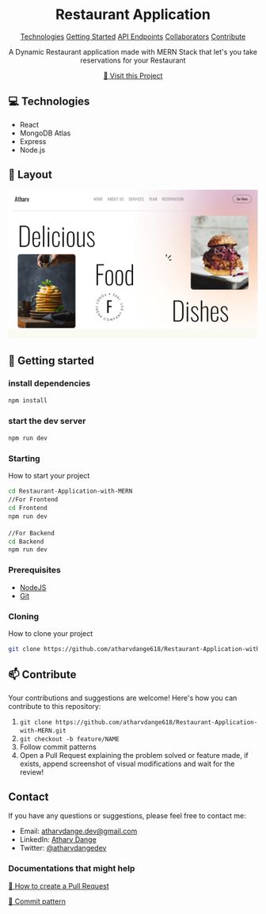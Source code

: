               
<h1 align="center" style="font-weight: bold;">Restaurant Application</h1>

<p align="center">
<a href="#tech">Technologies</a>
<a href="#started">Getting Started</a>
<a href="#routes">API Endpoints</a>
<a href="#colab">Collaborators</a>
<a href="#contribute">Contribute</a> 
</p>


<p align="center">A Dynamic Restaurant application made with MERN Stack that let's you take reservations for your Restaurant</p>


<p align="center">
<a href="https://restaurant-application-with-mern.vercel.app/">📱 Visit this Project</a>
</p>
 
<h2 id="technologies">💻 Technologies</h2>

- React
- MongoDB Atlas
- Express
- Node.js

<h2 id="layout">🎨 Layout</h2>

<p>
<img src="ui.png" alt="Project UI">
</p>
 
<h2 id="started">🚀 Getting started</h2>

### install dependencies
```bash
npm install
```
### start the dev server
```bash
npm run dev
```
 
<h3>Starting</h3>

How to start your project

```bash
cd Restaurant-Application-with-MERN
//For Frontend
cd Frontend
npm run dev

//For Backend
cd Backend
npm run dev
```
 
<h3>Prerequisites</h3>

- [NodeJS](https://github.com/)
- [Git](https://github.com)
 
<h3>Cloning</h3>

How to clone your project

```bash
git clone https://github.com/atharvdange618/Restaurant-Application-with-MERN.git
```
 
<h2 id="contribute">📫 Contribute</h2>

Your contributions and suggestions are welcome! Here's how you can contribute to this repository:

1. `git clone https://github.com/atharvdange618/Restaurant-Application-with-MERN.git`
2. `git checkout -b feature/NAME`
3. Follow commit patterns
4. Open a Pull Request explaining the problem solved or feature made, if exists, append screenshot of visual modifications and wait for the review!

## Contact

If you have any questions or suggestions, please feel free to contact me:

- Email: [atharvdange.dev@gmail.com](mailto:atharvdange.dev@gmail.com)
- LinkedIn: [Atharv Dange](www.linkedin.com/in/atharvdange)
- Twitter: [@atharvdangedev](https://twitter.com/atharvdangedev)
 
<h3>Documentations that might help</h3>

[📝 How to create a Pull Request](https://www.atlassian.com/br/git/tutorials/making-a-pull-request)

[💾 Commit pattern](https://gist.github.com/joshbuchea/6f47e86d2510bce28f8e7f42ae84c716)
